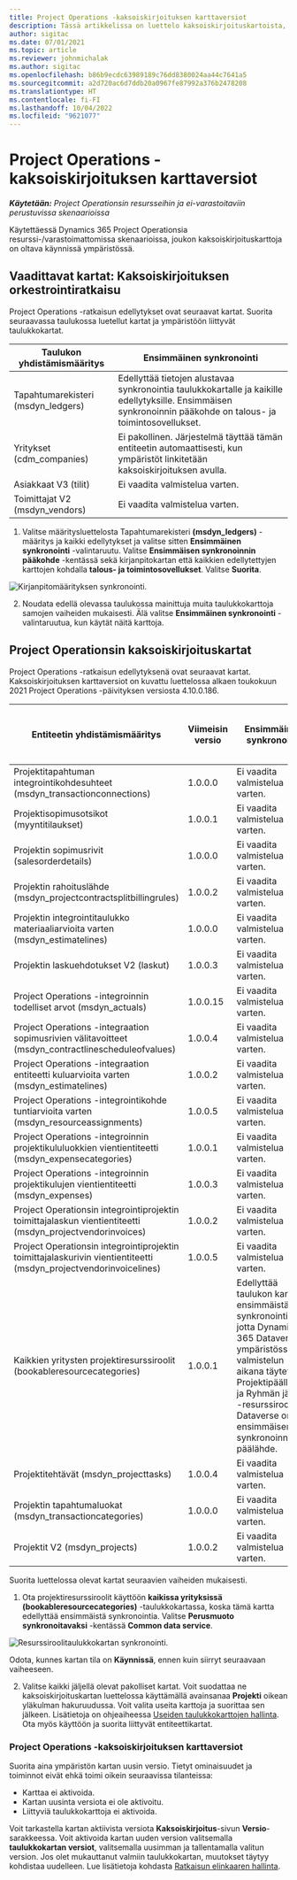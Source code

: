 ```yaml
---
title: Project Operations -kaksoiskirjoituksen karttaversiot
description: Tässä artikkelissa on luettelo kaksoiskirjoituskartoista, joita tarvitaan Dynamics 365 Project Operationsissa.
author: sigitac
ms.date: 07/01/2021
ms.topic: article
ms.reviewer: johnmichalak
ms.author: sigitac
ms.openlocfilehash: b86b9ecdc63989189c76dd8380024aa44c7641a5
ms.sourcegitcommit: a2d720ac6d7ddb20a0967fe87992a376b2478208
ms.translationtype: HT
ms.contentlocale: fi-FI
ms.lasthandoff: 10/04/2022
ms.locfileid: "9621077"
---
```

# <a name="project-operations-dual-write-map-versions"></a>Project Operations -kaksoiskirjoituksen karttaversiot

_**Käytetään:** Project Operationsin resursseihin ja ei-varastoitaviin perustuvissa skenaarioissa_

Käytettäessä Dynamics 365 Project Operationsia resurssi-/varastoimattomissa skenaarioissa, joukon kaksoiskirjoituskarttoja on oltava käynnissä ympäristössä. 

## <a name="prerequisite-maps-dual-write-orchestration-solution"></a>Vaadittavat kartat: Kaksoiskirjoituksen orkestrointiratkaisu

Project Operations -ratkaisun edellytykset ovat seuraavat kartat. Suorita seuraavassa taulukossa luetellut kartat ja ympäristöön liittyvät taulukkokartat.

| Taulukon yhdistämismääritys | Ensimmäinen synkronointi |
| --- | --- |
| Tapahtumarekisteri (msdyn_ledgers) | Edellyttää tietojen alustavaa synkronointia taulukkokartalle ja kaikille edellytyksille. Ensimmäisen synkronoinnin pääkohde on talous- ja toimintosovellukset. |
| Yritykset (cdm_companies) | Ei pakollinen. Järjestelmä täyttää tämän entiteetin automaattisesti, kun ympäristöt linkitetään kaksoiskirjoituksen avulla. |
| Asiakkaat V3 (tilit) | Ei vaadita valmistelua varten. |
| Toimittajat V2 (msdyn_vendors) | Ei vaadita valmistelua varten. |

1. Valitse määritysluettelosta Tapahtumarekisteri **(msdyn\_ledgers)** -määritys ja kaikki edellytykset ja valitse sitten **Ensimmäinen synkronointi** -valintaruutu. Valitse **Ensimmäisen synkronoinnin pääkohde** -kentässä sekä kirjanpitokartan että kaikkien edellytettyjen karttojen kohdalla **talous- ja toimintosovellukset**. Valitse **Suorita**.

![Kirjanpitomäärityksen synkronointi.](media/DW6.png)

2. Noudata edellä olevassa taulukossa mainittuja muita taulukkokarttoja samojen vaiheiden mukaisesti. Älä valitse **Ensimmäinen synkronointi** -valintaruutua, kun käytät näitä karttoja.

## <a name="project-operations-dual-write-maps"></a>Project Operationsin kaksoiskirjoituskartat

Project Operations -ratkaisun edellytyksenä ovat seuraavat kartat. Kaksoiskirjoituksen karttaversiot on kuvattu luettelossa alkaen toukokuun 2021 Project Operations -päivityksen versiosta 4.10.0.186.

| Entiteetin yhdistämismääritys | Viimeisin versio | Ensimmäinen synkronointi | Pakollinen Dynamics 365 Finance -versio |
| --- | --- | --- | --- |
| Projektitapahtuman integrointikohdesuhteet (msdyn\_transactionconnections) | 1.0.0.0 | Ei vaadita valmistelua varten. ||
| Projektisopimusotsikot (myyntitilaukset) | 1.0.0.1 | Ei vaadita valmistelua varten. ||
| Projektin sopimusrivit (salesorderdetails) | 1.0.0.0 | Ei vaadita valmistelua varten. ||
| Projektin rahoituslähde (msdyn_projectcontractsplitbillingrules) | 1.0.0.2 | Ei vaadita valmistelua varten. ||
| Projektin integrointitaulukko materiaaliarvioita varten (msdyn\_estimatelines) | 1.0.0.0 | Ei vaadita valmistelua varten. ||
| Projektin laskuehdotukset V2 (laskut) | 1.0.0.3 | Ei vaadita valmistelua varten. ||
| Project Operations -integroinnin todelliset arvot (msdyn_actuals) | 1.0.0.15 | Ei vaadita valmistelua varten. |10.0.29 tai uudempi|
| Project Operations -integraation sopimusrivien välitavoitteet (msdyn_contractlinescheduleofvalues) | 1.0.0.4 | Ei vaadita valmistelua varten. ||
| Project Operations -integraation entiteetti kuluarvioita varten (msdyn_estimatelines) | 1.0.0.2 | Ei vaadita valmistelua varten. ||
| Project Operations -integrointikohde tuntiarvioita varten (msdyn_resourceassignments) | 1.0.0.5 | Ei vaadita valmistelua varten. ||
| Project Operations -integroinnin projektikululuokkien vientientiteetti (msdyn_expensecategories) | 1.0.0.1 | Ei vaadita valmistelua varten. ||
| Project Operations -integroinnin projektikulujen vientientiteetti (msdyn_expenses) | 1.0.0.3 | Ei vaadita valmistelua varten. ||
| Project Operationsin integrointiprojektin toimittajalaskun vientientiteetti (msdyn_projectvendorinvoices) | 1.0.0.2 | Ei vaadita valmistelua varten. |10.0.29 tai uudempi|
| Project Operationsin integrointiprojektin toimittajalaskurivin vientientiteetti (msdyn_projectvendorinvoicelines) | 1.0.0.5 | Ei vaadita valmistelua varten. | 10.0.29 tai uudempi |
| Kaikkien yritysten projektiresurssiroolit (bookableresourcecategories) | 1.0.0.1 | Edellyttää taulukon kartan ensimmäistä synkronointia, jotta Dynamics 365 Dataverse -ympäristössä valmistelun aikana täytetään Projektipäällikkö- ja Ryhmän jäsen -resurssiroolit. Dataverse on ensimmäisen synkronoinnin päälähde. ||
| Projektitehtävät (msdyn_projecttasks) | 1.0.0.4 | Ei vaadita valmistelua varten. ||
| Projektin tapahtumaluokat (msdyn_transactioncategories) | 1.0.0.0 | Ei vaadita valmistelua varten. ||
| Projektit V2 (msdyn_projects) | 1.0.0.2 | Ei vaadita valmistelua varten. ||

Suorita luettelossa olevat kartat seuraavien vaiheiden mukaisesti.

1. Ota projektiresurssiroolit käyttöön **kaikissa yrityksissä (bookableresourcecategories)** -taulukkokartassa, koska tämä kartta edellyttää ensimmäistä synkronointia. Valitse **Perusmuoto synkronoitavaksi** -kentässä **Common data service**. 

 ![Resurssiroolitaulukkokartan synkronointi.](media/6ResourceInitialSync.jpg)

 Odota, kunnes kartan tila on **Käynnissä**, ennen kuin siirryt seuraavaan vaiheeseen.

2. Valitse kaikki jäljellä olevat pakolliset kartat. Voit suodattaa ne kaksoiskirjoituskartan luettelossa käyttämällä avainsanaa **Projekti** oikean yläkulman hakuruudussa. Voit valita useita karttoja ja suorittaa sen jälkeen. Lisätietoja on ohjeaiheessa [Useiden taulukkokarttojen hallinta](/dynamics365/fin-ops-core/dev-itpro/data-entities/dual-write/multiple-entity-maps). Ota myös käyttöön ja suorita liittyvät entiteettikartat.

### <a name="project-operations-dual-write-map-versions"></a>Project Operations -kaksoiskirjoituksen karttaversiot

Suorita aina ympäristön kartan uusin versio. Tietyt ominaisuudet ja toiminnot eivät ehkä toimi oikein seuraavissa tilanteissa:

- Karttaa ei aktivoida.
- Kartan uusinta versiota ei ole aktivoitu. 
- Liittyviä taulukkokarttoja ei aktivoida.

Voit tarkastella kartan aktiivista versiota **Kaksoiskirjoitus**-sivun **Versio**-sarakkeessa. Voit aktivoida kartan uuden version valitsemalla **taulukkokartan versiot**, valitsemalla uusimman ja tallentamalla valitun version. Jos olet mukauttanut valmiin taulukkokartan, muutokset täytyy kohdistaa uudelleen. Lue lisätietoja kohdasta [Ratkaisun elinkaaren hallinta](/dynamics365/fin-ops-core/dev-itpro/data-entities/dual-write/app-lifecycle-management).

